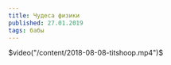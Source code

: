 ```yaml
---
title: Чудеса физики
published: 27.01.2019
tags: бабы
---
```

$video("/content/2018-08-08-titshoop.mp4")$
